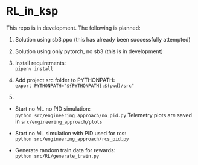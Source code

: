 # RL_in_ksp

This repo is in development. The following is planned:
1) Solution using sb3.ppo (this has already been successfully attempted)
2) Solution using only pytorch, no sb3 (this is in development)

1) Install requirements:<br />
`pipenv install`

2) Add project src folder to PYTHONPATH:<br />
`export PYTHONPATH="${PYTHONPATH}:$(pwd)/src"`

3) 
- Start no ML no PID simulation: <br />
`python src/engineering_approach/no_pid.py` 
Telemetry plots are saved in `src/engineering_approach/plots`

- Start no ML simulation with PID used for rcs:<br />
`python src/engineering_approach/rcs_pid.py` 

- Generate random train data for rewards:<br />
`python src/RL/generate_train.py` 
